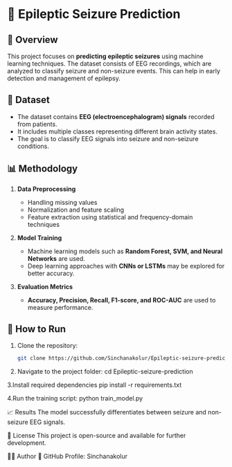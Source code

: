 # 🧠 Epileptic Seizure Prediction

## 📌 Overview
This project focuses on **predicting epileptic seizures** using machine learning techniques. The dataset consists of EEG recordings, which are analyzed to classify seizure and non-seizure events. This can help in early detection and management of epilepsy.

## 🔬 Dataset
- The dataset contains **EEG (electroencephalogram) signals** recorded from patients.
- It includes multiple classes representing different brain activity states.
- The goal is to classify EEG signals into seizure and non-seizure conditions.

## 📊 Methodology
1. **Data Preprocessing**
   - Handling missing values
   - Normalization and feature scaling
   - Feature extraction using statistical and frequency-domain techniques

2. **Model Training**
   - Machine learning models such as **Random Forest, SVM, and Neural Networks** are used.
   - Deep learning approaches with **CNNs or LSTMs** may be explored for better accuracy.

3. **Evaluation Metrics**
   - **Accuracy, Precision, Recall, F1-score, and ROC-AUC** are used to measure performance.

## 🚀 How to Run
1. Clone the repository:
   ```sh
   git clone https://github.com/Sinchanakolur/Epileptic-seizure-prediction.git

2. Navigate to the project folder:
    cd Epileptic-seizure-prediction
   
3.Install required dependencies 
    pip install -r requirements.txt

4.Run the training script:
    python train_model.py

📈 Results
The model successfully differentiates between seizure and non-seizure EEG signals. 

📜 License
This project is open-source and available for further development.

👨‍💻 Author
🔗 GitHub Profile: Sinchanakolur

